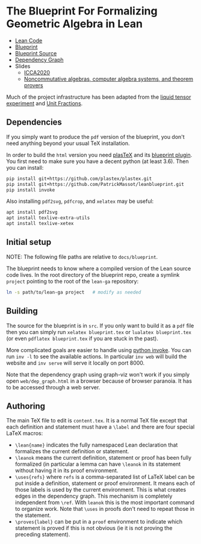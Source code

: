# The Blueprint For Formalizing Geometric Algebra in Lean

* [Lean Code](https://github.com/pygae/lean-ga/)
* [Blueprint](https://pygae.github.io/lean-ga/blueprint/)
* [Blueprint Source](https://github.com/pygae/lean-ga/docs/blueprint)
* [Dependency Graph](https://pygae.github.io/lean-ga/blueprint/dep_graph.html)
* Slides
  - [ICCA2020](https://pygae.github.io/lean-ga/ICCA2020/)
  - [Noncommutative algebras, computer algebra systems, and theorem provers](https://eric-wieser.github.io/divf-2022)

Much of the project infrastructure has been adapted from the [liquid tensor experiment](https://leanprover-community.github.io/lean-liquid/) and [Unit Fractions](https://github.com/b-mehta/unit-fractions).

## Dependencies

If you simply want to produce the `pdf` version of the blueprint, you don't
need anything beyond your usual TeX installation.

In order to build the `html` version you need 
[plasTeX](https://github.com/plastex/plastex/) and its 
[blueprint plugin](https://github.com/PatrickMassot/leanblueprint). 
You first need to make sure you have a decent python (at least 3.6). 
Then you can install:

```bash
pip install git+https://github.com/plastex/plastex.git
pip install git+https://github.com/PatrickMassot/leanblueprint.git
pip install invoke
```

Also installing `pdf2svg`, `pdfcrop`, and `xelatex` may be useful:

```bash
apt install pdf2svg
apt install texlive-extra-utils
apt install texlive-xetex
```

## Initial setup

NOTE: The following file paths are relative to `docs/blueprint`.

The blueprint needs to know where a compiled version
of the Lean source code lives.
In the root directory of the blueprint repo,
create a symlink `project` pointing to the root of
the `lean-ga` repository:

```bash
ln -s path/to/lean-ga project   # modify as needed
```

## Building

The source for the blueprint is in `src`. 
If you only want to build it as a `pdf` file then you can simply run 
`xelatex blueprint.tex` or `lualatex blueprint.tex` (or even `pdflatex blueprint.tex`
if you are stuck in the past).

More complicated goals are easier to handle using [python invoke](https://www.pyinvoke.org/).
You can run `inv -l` to see the available actions. In particular `inv web` will build the website
and `inv serve` will serve it locally on port 8000.

Note that the dependency graph using graph-viz won't work if you simply open `web/dep_graph.html` in 
a browser because of browser paranoia. It has to be accessed through a web server. 

## Authoring

The main TeX file to edit is `content.tex`. It is a normal TeX file except that
each definition and statement must have a `\label` and there are four special LaTeX macros:
* `\lean{name}` indicates the fully namespaced Lean declaration that formalizes
  the current definition or statement.
* `\leanok` means the current definition, statement or proof has been fully formalized (in particular
  a lemma can have `\leanok` in its statement without having it in its proof environment.
* `\uses{refs}` where `refs` is a comma-separated list of LaTeX label can be
  put inside a definition, statement or proof environment. It means each of
  those labels is used by the current environment. This is what creates edges
  in the dependency graph. This mechanism is completely independent from
  `\ref`. With `leanok` this is the most important command to organize work.
  Note that `\uses` in proofs don't need to repeat those in the statement.
* `\proves{label}` can be put in a `proof` environment to indicate which
  statement is proved if this is not obvious (ie it is not proving the
  preceding statement).
